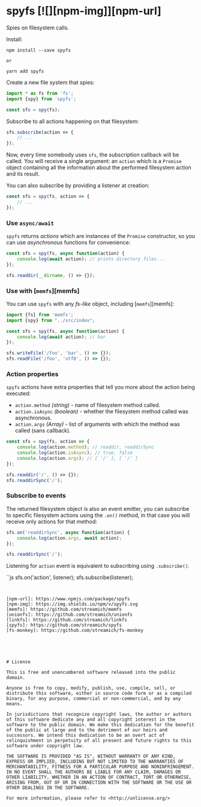 # spyfs [![][npm-img]][npm-url]

Spies on filesystem calls.

Install:

    npm install --save spyfs

    or

    yarn add spyfs

Create a new file system that spies:

```js
import * as fs from 'fs';
import {spy} from 'spyfs';

const sfs = spy(fs);
```

Subscribe to all actions happening on that filesystem:

```js
sfs.subscribe(action => {
    // ...
});
```

Now, every time somebody uses `sfs`, the subscription callback will be called.
You will receive a single argument: an `action` which is a `Promise` object
containing all the information about the performed filesystem action and its result.

You can also subscribe by providing a listener at creation:

```js
const sfs = spy(fs, action => {
    // ...
});
```

### Use `async/await`

`spyfs` returns *actions* which are instances of the `Promise` constructor,
so you can use *asynchronous* functions for convenience:

```js
const sfs = spy(fs, async function(action) {
    console.log(await action); // prints directory files...
});

sfs.readdir(__dirname, () => {});
```

### Use with [`memfs`][memfs]

You can use `spyfs` with any *fs-like* object, including [`memfs`][memfs]:

```js
import {fs} from 'memfs';
import {spy} from "../src/index";

const sfs = spy(fs, async function(action) {
    console.log(await action); // bar
});

sfs.writeFile('/foo', 'bar', () => {});
sfs.readFile('/foo', 'utf8', () => {});
```

### Action properties

`spyfs` actions have extra properties that tell you more about the action
being executed:

  - `action.method` *(string)* - name of filesystem method called.
  - `action.isAsync` *(boolean)* - whether the filesystem method called was asynchronous.
  - `action.args` *(Array)* - list of arguments with which the method was called (sans callback).

```js
const sfs = spy(fs, action => {
    console.log(action.method); // readdir, readdirSync
    console.log(action.isAsync); // true, false
    console.log(action.args); // [ '/' ], [ '/' ]
});

sfs.readdir('/', () => {});
sfs.readdirSync('/');
```

### Subscribe to events

The returned filesystem object is also an event emitter, you can subscribe
to specific filesystem actions using the `.on()` method, in that case you
will receive only actions for that method:

```js
sfs.on('readdirSync', async function(action) {
    console.log(action.args, await action);
});

sfs.readdirSync('/');
```

Listening for `action` event is equivalent to subscribing using `.subscribe()`.

``js
sfs.on('action', listener);
sfs.subscribe(listener);
```


[npm-url]: https://www.npmjs.com/package/spyfs
[npm-img]: https://img.shields.io/npm/v/spyfs.svg
[memfs]: https://github.com/streamich/memfs
[unionfs]: https://github.com/streamich/unionfs
[linkfs]: https://github.com/streamich/linkfs
[spyfs]: https://github.com/streamich/spyfs
[fs-monkey]: https://github.com/streamich/fs-monkey





# License

This is free and unencumbered software released into the public domain.

Anyone is free to copy, modify, publish, use, compile, sell, or
distribute this software, either in source code form or as a compiled
binary, for any purpose, commercial or non-commercial, and by any
means.

In jurisdictions that recognize copyright laws, the author or authors
of this software dedicate any and all copyright interest in the
software to the public domain. We make this dedication for the benefit
of the public at large and to the detriment of our heirs and
successors. We intend this dedication to be an overt act of
relinquishment in perpetuity of all present and future rights to this
software under copyright law.

THE SOFTWARE IS PROVIDED "AS IS", WITHOUT WARRANTY OF ANY KIND,
EXPRESS OR IMPLIED, INCLUDING BUT NOT LIMITED TO THE WARRANTIES OF
MERCHANTABILITY, FITNESS FOR A PARTICULAR PURPOSE AND NONINFRINGEMENT.
IN NO EVENT SHALL THE AUTHORS BE LIABLE FOR ANY CLAIM, DAMAGES OR
OTHER LIABILITY, WHETHER IN AN ACTION OF CONTRACT, TORT OR OTHERWISE,
ARISING FROM, OUT OF OR IN CONNECTION WITH THE SOFTWARE OR THE USE OR
OTHER DEALINGS IN THE SOFTWARE.

For more information, please refer to <http://unlicense.org/>
